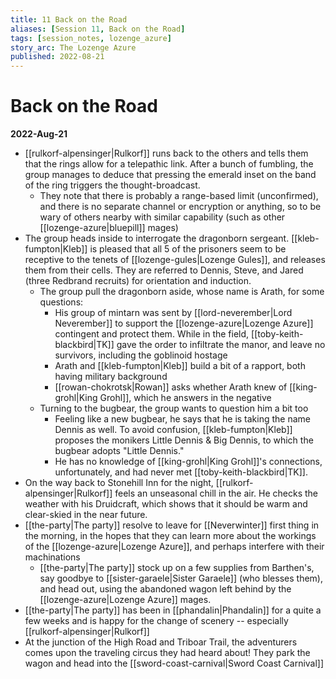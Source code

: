 ```yaml
---
title: 11 Back on the Road
aliases: [Session 11, Back on the Road]
tags: [session_notes, lozenge_azure]
story_arc: The Lozenge Azure
published: 2022-08-21
---
```

# Back on the Road
**2022-Aug-21**

- [[rulkorf-alpensinger|Rulkorf]] runs back to the others and tells them that the rings allow for a telepathic link. After a bunch of fumbling, the group manages to deduce that pressing the emerald inset on the band of the ring triggers the thought-broadcast.
	- They note that there is probably a range-based limit (unconfirmed), and there is no separate channel or encryption or anything, so to be wary of others nearby with similar capability (such as other [[lozenge-azure|bluepill]] mages)
- The group heads inside to interrogate the dragonborn sergeant. [[kleb-fumpton|Kleb]] is pleased that all 5 of the prisoners seem to be receptive to the tenets of [[lozenge-gules|Lozenge Gules]], and releases them from their cells. They are referred to Dennis, Steve, and Jared (three Redbrand recruits) for orientation and induction.
	- The group pull the dragonborn aside, whose name is Arath, for some questions:
		- His group of mintarn was sent by [[lord-neverember|Lord Neverember]] to support the [[lozenge-azure|Lozenge Azure]] contingent and protect them. While in the field, [[toby-keith-blackbird|TK]] gave the order to infiltrate the manor, and leave no survivors, including the goblinoid hostage
		- Arath and [[kleb-fumpton|Kleb]] build a bit of a rapport, both having military background
		- [[rowan-chokrotsk|Rowan]] asks whether Arath knew of [[king-grohl|King Grohl]], which he answers in the negative
	- Turning to the bugbear, the group wants to question him a bit too
		- Feeling like a new bugbear, he says that he is taking the name Dennis as well. To avoid confusion, [[kleb-fumpton|Kleb]] proposes the monikers Little Dennis & Big Dennis, to which the bugbear adopts "Little Dennis."
		- He has no knowledge of [[king-grohl|King Grohl]]'s connections, unfortunately, and had never met [[toby-keith-blackbird|TK]].
- On the way back to Stonehill Inn for the night, [[rulkorf-alpensinger|Rulkorf]] feels an unseasonal chill in the air. He checks the weather with his Druidcraft, which shows that it should be warm and clear-skied in the near future.
- [[the-party|The party]] resolve to leave for [[Neverwinter]] first thing in the morning, in the hopes that they can learn more about the workings of the [[lozenge-azure|Lozenge Azure]], and perhaps interfere with their machinations
	- [[the-party|The party]] stock up on a few supplies from Barthen's, say goodbye to [[sister-garaele|Sister Garaele]] (who blesses them), and head out, using the abandoned wagon left behind by the [[lozenge-azure|Lozenge Azure]] mages.
- [[the-party|The party]] has been in [[phandalin|Phandalin]] for a quite a few weeks and is happy for the change of scenery -- especially [[rulkorf-alpensinger|Rulkorf]]
- At the junction of the High Road and Triboar Trail, the adventurers comes upon the traveling circus they had heard about! They park the wagon and head into the [[sword-coast-carnival|Sword Coast Carnival]]